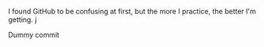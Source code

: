 I found GitHub to be confusing at first, but the more I practice, the better I'm getting. j

Dummy commit